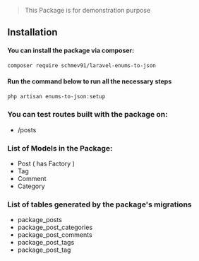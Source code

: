> This Package is for demonstration purpose

## Installation

#### You can install the package via composer:

```bash
composer require schmev91/laravel-enums-to-json
```

#### Run the command below to run all the necessary steps

```bash
php artisan enums-to-json:setup
```

### You can test routes built with the package on:

- /posts

### List of Models in the Package:

- Post ( has Factory )
- Tag
- Comment
- Category

### List of tables generated by the package's migrations

- package_posts
- package_post_categories
- package_post_comments
- package_post_tags
- package_post_tag
